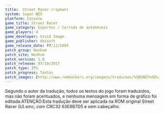 ```yaml
---
title:  Street Racer (ripman)
system: Super NES
platform: Console
game_title: Street Racer
game_category: Esportes / Corrida de automóveis
game_players: 4
game_developer: Vivid Image
game_publisher: Ubisoft
game_release_date: ??/12/1994
patch_group: Nenhum
patch_site: Nenhum
patch_version: 1.0
patch_release: 07/10/2017
patch_type: IPS
patch_progress: Textos
patch_images: [http://www.romhackers.org/imagens/traducoes/%5BSNES%5D%20Street%20Racer%20-%20ripman%20-%201.png,http://www.romhackers.org/imagens/traducoes/%5BSNES%5D%20Street%20Racer%20-%20ripman%20-%202.png,http://www.romhackers.org/imagens/traducoes/%5BSNES%5D%20Street%20Racer%20-%20ripman%20-%203.png]
---
```

Segundo o autor da tradução, todos os textos do jogo foram traduzidos, mas não foram acentuados, e nenhuma mensagem em forma de gráfico foi editada.ATENÇÃO:Esta tradução deve ser aplicada na ROM original Street Racer (U).smc, com CRC32 63E8B7D5 e sem cabeçalho.